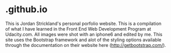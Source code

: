# .github.io
This is Jordan Strickland's personal porfolio website. This is a compilation of what I have learned in the Front End Web Development Program at Udacity.com. All images were shot with an iphone6 and edited by me. This site uses the Bootstrap framework and alot of the styling options available through the documentation on their website here (http://getbootstrap.com/).

